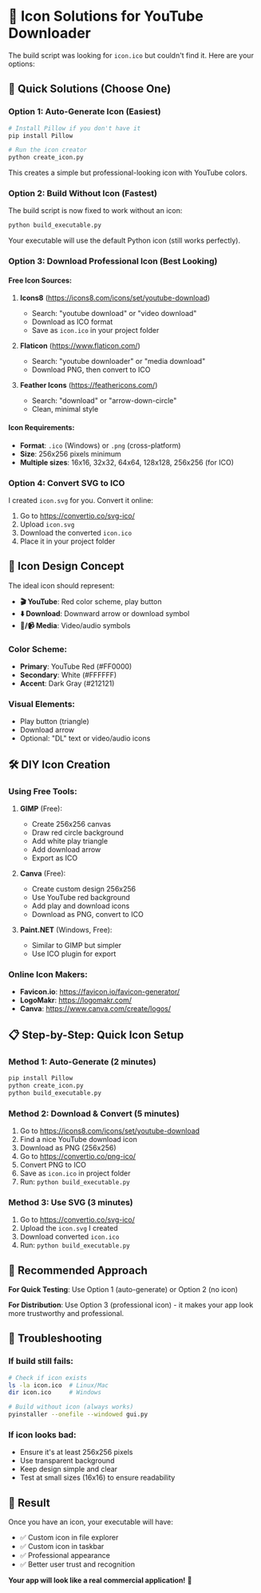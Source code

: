 # 🎨 Icon Solutions for YouTube Downloader

The build script was looking for `icon.ico` but couldn't find it. Here are your options:

## 🚀 **Quick Solutions (Choose One)**

### **Option 1: Auto-Generate Icon (Easiest)**
```bash
# Install Pillow if you don't have it
pip install Pillow

# Run the icon creator
python create_icon.py
```
This creates a simple but professional-looking icon with YouTube colors.

### **Option 2: Build Without Icon (Fastest)**
The build script is now fixed to work without an icon:
```bash
python build_executable.py
```
Your executable will use the default Python icon (still works perfectly).

### **Option 3: Download Professional Icon (Best Looking)**

#### **Free Icon Sources**:
1. **Icons8** (https://icons8.com/icons/set/youtube-download)
   - Search: "youtube download" or "video download"
   - Download as ICO format
   - Save as `icon.ico` in your project folder

2. **Flaticon** (https://www.flaticon.com/)
   - Search: "youtube downloader" or "media download"
   - Download PNG, then convert to ICO

3. **Feather Icons** (https://feathericons.com/)
   - Search: "download" or "arrow-down-circle"
   - Clean, minimal style

#### **Icon Requirements**:
- **Format**: `.ico` (Windows) or `.png` (cross-platform)
- **Size**: 256x256 pixels minimum
- **Multiple sizes**: 16x16, 32x32, 64x64, 128x128, 256x256 (for ICO)

### **Option 4: Convert SVG to ICO**
I created `icon.svg` for you. Convert it online:

1. Go to https://convertio.co/svg-ico/
2. Upload `icon.svg`
3. Download the converted `icon.ico`
4. Place it in your project folder

## 🎨 **Icon Design Concept**

The ideal icon should represent:
- **🎬 YouTube**: Red color scheme, play button
- **⬇️ Download**: Downward arrow or download symbol
- **🎵/📹 Media**: Video/audio symbols

### **Color Scheme**:
- **Primary**: YouTube Red (#FF0000)
- **Secondary**: White (#FFFFFF)
- **Accent**: Dark Gray (#212121)

### **Visual Elements**:
- Play button (triangle)
- Download arrow
- Optional: "DL" text or video/audio icons

## 🛠️ **DIY Icon Creation**

### **Using Free Tools**:

1. **GIMP** (Free):
   - Create 256x256 canvas
   - Draw red circle background
   - Add white play triangle
   - Add download arrow
   - Export as ICO

2. **Canva** (Free):
   - Create custom design 256x256
   - Use YouTube red background
   - Add play and download icons
   - Download as PNG, convert to ICO

3. **Paint.NET** (Windows, Free):
   - Similar to GIMP but simpler
   - Use ICO plugin for export

### **Online Icon Makers**:
- **Favicon.io**: https://favicon.io/favicon-generator/
- **LogoMakr**: https://logomakr.com/
- **Canva**: https://www.canva.com/create/logos/

## 📋 **Step-by-Step: Quick Icon Setup**

### **Method 1: Auto-Generate (2 minutes)**
```bash
pip install Pillow
python create_icon.py
python build_executable.py
```

### **Method 2: Download & Convert (5 minutes)**
1. Go to https://icons8.com/icons/set/youtube-download
2. Find a nice YouTube download icon
3. Download as PNG (256x256)
4. Go to https://convertio.co/png-ico/
5. Convert PNG to ICO
6. Save as `icon.ico` in project folder
7. Run: `python build_executable.py`

### **Method 3: Use SVG (3 minutes)**
1. Go to https://convertio.co/svg-ico/
2. Upload the `icon.svg` I created
3. Download converted `icon.ico`
4. Run: `python build_executable.py`

## 🎯 **Recommended Approach**

**For Quick Testing**: Use Option 1 (auto-generate) or Option 2 (no icon)

**For Distribution**: Use Option 3 (professional icon) - it makes your app look more trustworthy and professional.

## 🔧 **Troubleshooting**

### **If build still fails**:
```bash
# Check if icon exists
ls -la icon.ico  # Linux/Mac
dir icon.ico     # Windows

# Build without icon (always works)
pyinstaller --onefile --windowed gui.py
```

### **If icon looks bad**:
- Ensure it's at least 256x256 pixels
- Use transparent background
- Keep design simple and clear
- Test at small sizes (16x16) to ensure readability

## 🎉 **Result**

Once you have an icon, your executable will have:
- ✅ Custom icon in file explorer
- ✅ Custom icon in taskbar
- ✅ Professional appearance
- ✅ Better user trust and recognition

**Your app will look like a real commercial application!** 🌟